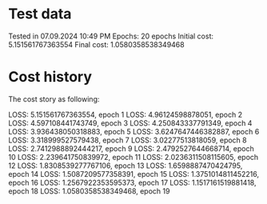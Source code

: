 # Test data
Tested in 07.09.2024 10:49 PM
Epochs: 20 epochs
Initial cost: 5.151561767363554
Final cost: 1.0580358538349468

# Cost history
The cost story as following:

LOSS: 5.151561767363554,  epoch 1
LOSS: 4.96124598878051,   epoch 2
LOSS: 4.597108441743749,  epoch 3
LOSS: 4.250843337791349,  epoch 4
LOSS: 3.936438050318883,  epoch 5
LOSS: 3.6247647446382887, epoch 6
LOSS: 3.318999527579438,  epoch 7
LOSS: 3.02277513818059,   epoch 8
LOSS: 2.7412988892444217, epoch 9
LOSS: 2.4792527644668714, epoch 10
LOSS: 2.239641750839972,  epoch 11
LOSS: 2.0236311508115605, epoch 12
LOSS: 1.8308539277767106, epoch 13
LOSS: 1.6598887470424795, epoch 14
LOSS: 1.5087209577358391, epoch 15
LOSS: 1.3751014811452216, epoch 16
LOSS: 1.2567922353595373, epoch 17
LOSS: 1.1517161519881418, epoch 18
LOSS: 1.0580358538349468, epoch 19